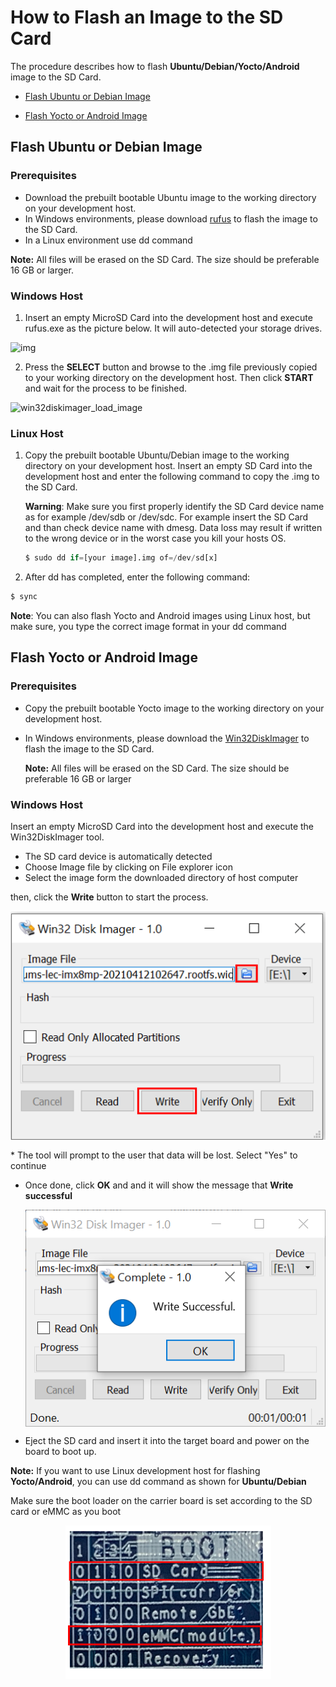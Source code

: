 <div class = "bullets">

# How to Flash an Image to the SD Card
The procedure describes how to flash **Ubuntu/Debian/Yocto/Android** image to the SD Card.

* [Flash Ubuntu or Debian Image](#Flash-Ubuntu-or-Debian-Image)

* [Flash Yocto or Android Image](#Flash-Yocto-or-Android-Image)    

## Flash Ubuntu or Debian Image

### Prerequisites

- Download the prebuilt bootable Ubuntu image to the working directory on your development host.
- In Windows environments, please download [rufus](https://rufus.ie/) to flash the image to the SD Card.
- In a Linux environment use dd command

 **Note:** All files will be erased on the SD Card. The size should be preferable 16 GB or larger. 

### Windows Host

1. Insert an empty MicroSD Card into the development host and execute rufus.exe as the picture below. It will auto-detected your storage drives.

![img](https://docs.ipi.wiki/smarc-ipi/ipi-smarc-px30/HowToFlashImage.assets/rufus_1.png)

2. Press the **SELECT** button and browse to the .img file previously copied to your working directory on the development host. Then click **START** and wait for the process to be finished.


  ![win32diskimager_load_image](https://docs.ipi.wiki/smarc-ipi/ipi-smarc-px30/HowToFlashImage.assets/rufus_2.png)

### Linux Host

1. Copy the prebuilt bootable Ubuntu/Debian image to the working directory on your development host. Insert an empty SD Card into the development host and enter the following command to copy the .img to the SD Card.

   **Warning**: Make sure you first properly identify the SD Card device name as for example /dev/sdb or /dev/sdc. For example insert the SD Card and than check device name with dmesg. Data loss may result if written to the wrong device or in the worst case you kill your hosts OS.

   ```python
   $ sudo dd if=[your image].img of=/dev/sd[x]
   ```

2. After dd has completed, enter the following command:


  ```python
  $ sync
  ```
**Note**: You can also flash Yocto and Android images using Linux host, but make sure, you type the correct image format in your dd command

## Flash Yocto or Android Image

### Prerequisites

- Copy the prebuilt bootable Yocto image to the working directory on your development host.

- In Windows environments, please download the [Win32DiskImager](https://win32diskimager.download/) to flash the image to the SD Card.

  **Note:** All files will be erased on the SD Card. The size should be preferable 16 GB or larger

### Windows Host

Insert an empty MicroSD Card into the development host and execute the Win32DiskImager tool.

- The SD card device is automatically detected
- Choose Image file by clicking on File explorer icon
- Select the image form the downloaded directory of host computer

then, click the **Write** button to start the process.


<img src="HowToFlashImageSD.assets\win32_1.PNG" alt="logo" style="zoom:100%; margin-left: auto; margin-right: auto; display: block;" />

\* The tool will prompt to the user that data will be lost. Select "Yes" to continue

- Once done, click **OK** and and it will show the message that **Write successful**

  <img src="HowToFlashImageSD.assets\win32_2.PNG" alt="logo" style="zoom:100%; margin-left: auto; margin-right: auto; display: block;" />

- Eject the SD card and insert it into the target board and power on the board to boot up.

**Note:** If you want to use Linux development host for flashing **Yocto/Android**, you can use dd command as shown for **Ubuntu/Debian**

Make sure the boot loader on the carrier board is set according to the SD card or eMMC as you boot

<img src="HowToFlashImageSD.assets\Boot_loader.PNG" alt="logo" style="zoom:100%; margin-left: auto; margin-right: auto; display: block;" />


</div> 